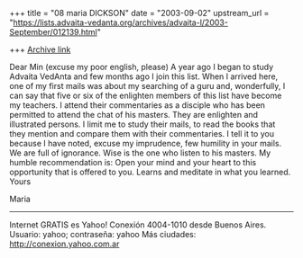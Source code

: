 +++
title = "08 maria DICKSON"
date = "2003-09-02"
upstream_url = "https://lists.advaita-vedanta.org/archives/advaita-l/2003-September/012139.html"

+++
[Archive link](https://lists.advaita-vedanta.org/archives/advaita-l/2003-September/012139.html)

Dear Min (excuse my poor english, please)
A year ago I began to study Advaita VedAnta and few
months ago I join this list.
When I arrived here, one of my first mails was about
my searching of a guru and, wonderfully, I can say
that five or six of the enlighten members of this list
have become my teachers.
I attend their commentaries as a disciple who has been
permitted to attend the chat of his masters.
They are enlighten and illustrated persons. I limit me
to study their mails, to read the books that they
mention and compare them with their commentaries. I
tell it to you because I have noted, excuse my
imprudence, few humility in your mails.
We are full of ignorance. Wise is the one who listen
to his masters.
My humble recommendation is:  Open your mind and your
heart to this opportunity that is offered to you.
Learns and meditate in what you learned.
Yours

Maria


------------
Internet GRATIS es Yahoo! Conexión
4004-1010 desde Buenos Aires. Usuario: yahoo; contraseña: yahoo
Más ciudades: http://conexion.yahoo.com.ar

